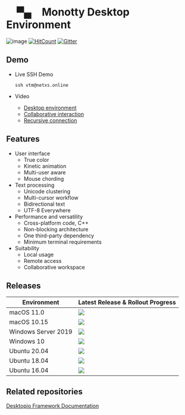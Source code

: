 #  ▀▄ Monotty Desktop Environment

![image](https://dice.netxs.online/cloud/vtm/mde_banner_v1.05.png)
[![HitCount](https://views.whatilearened.today/views/github/netxs-group/VTM.svg)](https://github.com/netxs-group/VTM)
[![Gitter](https://badges.gitter.im/netxs-group/VTM.svg)](https://gitter.im/netxs-group/VTM?utm_source=badge&utm_medium=badge&utm_campaign=pr-badge)

## Demo
- Live SSH Demo  
    
     `ssh vtm@netxs.online`  
      
- Video
  - [Desktop environment](https://youtu.be/fLumnSctakY)
  - [Collaborative interaction](https://youtu.be/0zU4e5Vam8c)
  - [Recursive connection](https://youtu.be/Fm5X75sO62c)

## Features
- User interface
  - True color
  - Kinetic animation
  - Multi-user aware
  - Mouse chording  
- Text processing
  - Unicode clustering
  - Multi-cursor workflow
  - Bidirectional text
  - UTF-8 Everywhere
- Performance and versatility
  - Cross-platform code, C++
  - Non-blocking architecture
  - One third-party dependency
  - Minimum terminal requirements
- Suitability
  - Local usage
  - Remote access
  - Сollaborative workspace

## Releases
| Environment         | Latest Release & Rollout Progress |
| --------------------|-----------------------------------|
| macOS 11.0          | [![](https://dice.netxs.online/cloud/vtm/status/macos-11.0)](https://github.com/netxs-group/VTM/releases)
| macOS 10.15         | [![](https://dice.netxs.online/cloud/vtm/status/macos-10.15)](https://github.com/netxs-group/VTM/releases)
| Windows Server 2019 | [![](https://dice.netxs.online/cloud/vtm/status/windows-2019)](https://github.com/netxs-group/VTM/releases)
| Windows 10          | [![](https://dice.netxs.online/cloud/vtm/status/windows-10)](https://github.com/netxs-group/VTM/releases)
| Ubuntu 20.04        | [![](https://dice.netxs.online/cloud/vtm/status/ubuntu-20)](https://github.com/netxs-group/VTM/releases)
| Ubuntu 18.04        | [![](https://dice.netxs.online/cloud/vtm/status/ubuntu-18)](https://github.com/netxs-group/VTM/releases)
| Ubuntu 16.04        | [![](https://dice.netxs.online/cloud/vtm/status/ubuntu-16)](https://github.com/netxs-group/VTM/releases) |

## Related repositories
[Desktopio Framework Documentation](https://github.com/netxs-group/Desktopio-Docs)
